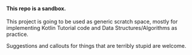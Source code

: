 #### This repo is a sandbox.

This project is going to be used as generic scratch space, mostly for implementing Kotlin Tutorial code and Data Structures/Algorithms as practice.

Suggestions and callouts for things that are terribly stupid are welcome.